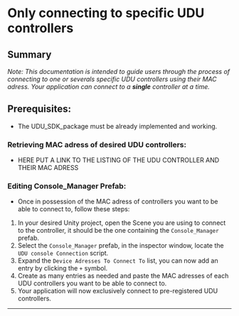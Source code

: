 # Only connecting to specific UDU controllers

## Summary

*Note: This documentation is intended to guide users through the process of connecting to one or severals specific UDU controllers using their MAC adress. Your application can connect to a **single** controller at a time.*


## Prerequisites:
   
* The UDU_SDK_package must be already implemented and working.
  
### Retrieving MAC adress of desired UDU controllers:

* HERE PUT A LINK TO THE LISTING OF THE UDU CONTROLLER AND THEIR MAC ADRESS

### Editing Console_Manager Prefab:

* Once in possession of the MAC adress of controllers you want to be able to connect to, follow these steps:
  
1. In your desired Unity project, open the Scene you are using to connect to the controller, it should be the one containing the `Console_Manager` prefab.
2. Select the `Console_Manager` prefab, in the inspector window, locate the `UDU console Connection` script.
3. Expand the `Device Adresses To Connect To` list, you can now add an entry by clicking the `+` symbol.
4. Create as many entries as needed and paste the MAC adresses of each UDU controllers you want to be able to connect to.
5. Your application will now exclusively connect to pre-registered UDU controllers.

---

